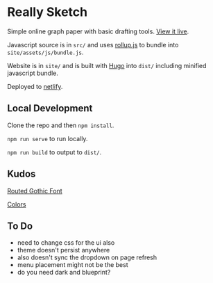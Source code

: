 # Really Sketch

Simple online graph paper with basic drafting tools. [View it live](https://reallysketch.com/).

Javascript source is in `src/` and uses [rollup.js](https://rollupjs.org/guide/en/) to bundle into `site/assets/js/bundle.js`.

Website is in `site/` and is built with [Hugo](https://gohugo.io/) into `dist/` including minified javascript bundle.

Deployed to [netlify](https://app.netlify.com/sites/reallysketch/deploys).

## Local Development

Clone the repo and then `npm install`.

`npm run serve` to run locally.

`npm run build` to output to `dist/`.

## Kudos

[Routed Gothic Font](https://github.com/dse/routed-gothic)

[Colors](https://clrs.cc/)

## To Do

* need to change css for the ui also
* theme doesn't persist anywhere
* also doesn't sync the dropdown on page refresh
* menu placement might not be the best
* do you need dark and blueprint?

